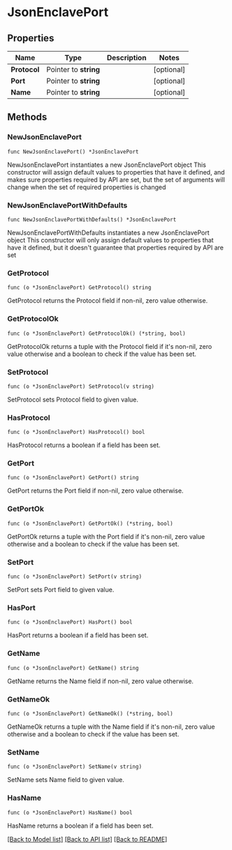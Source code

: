 # JsonEnclavePort

## Properties

Name | Type | Description | Notes
------------ | ------------- | ------------- | -------------
**Protocol** | Pointer to **string** |  | [optional] 
**Port** | Pointer to **string** |  | [optional] 
**Name** | Pointer to **string** |  | [optional] 

## Methods

### NewJsonEnclavePort

`func NewJsonEnclavePort() *JsonEnclavePort`

NewJsonEnclavePort instantiates a new JsonEnclavePort object
This constructor will assign default values to properties that have it defined,
and makes sure properties required by API are set, but the set of arguments
will change when the set of required properties is changed

### NewJsonEnclavePortWithDefaults

`func NewJsonEnclavePortWithDefaults() *JsonEnclavePort`

NewJsonEnclavePortWithDefaults instantiates a new JsonEnclavePort object
This constructor will only assign default values to properties that have it defined,
but it doesn't guarantee that properties required by API are set

### GetProtocol

`func (o *JsonEnclavePort) GetProtocol() string`

GetProtocol returns the Protocol field if non-nil, zero value otherwise.

### GetProtocolOk

`func (o *JsonEnclavePort) GetProtocolOk() (*string, bool)`

GetProtocolOk returns a tuple with the Protocol field if it's non-nil, zero value otherwise
and a boolean to check if the value has been set.

### SetProtocol

`func (o *JsonEnclavePort) SetProtocol(v string)`

SetProtocol sets Protocol field to given value.

### HasProtocol

`func (o *JsonEnclavePort) HasProtocol() bool`

HasProtocol returns a boolean if a field has been set.

### GetPort

`func (o *JsonEnclavePort) GetPort() string`

GetPort returns the Port field if non-nil, zero value otherwise.

### GetPortOk

`func (o *JsonEnclavePort) GetPortOk() (*string, bool)`

GetPortOk returns a tuple with the Port field if it's non-nil, zero value otherwise
and a boolean to check if the value has been set.

### SetPort

`func (o *JsonEnclavePort) SetPort(v string)`

SetPort sets Port field to given value.

### HasPort

`func (o *JsonEnclavePort) HasPort() bool`

HasPort returns a boolean if a field has been set.

### GetName

`func (o *JsonEnclavePort) GetName() string`

GetName returns the Name field if non-nil, zero value otherwise.

### GetNameOk

`func (o *JsonEnclavePort) GetNameOk() (*string, bool)`

GetNameOk returns a tuple with the Name field if it's non-nil, zero value otherwise
and a boolean to check if the value has been set.

### SetName

`func (o *JsonEnclavePort) SetName(v string)`

SetName sets Name field to given value.

### HasName

`func (o *JsonEnclavePort) HasName() bool`

HasName returns a boolean if a field has been set.


[[Back to Model list]](../README.md#documentation-for-models) [[Back to API list]](../README.md#documentation-for-api-endpoints) [[Back to README]](../README.md)



